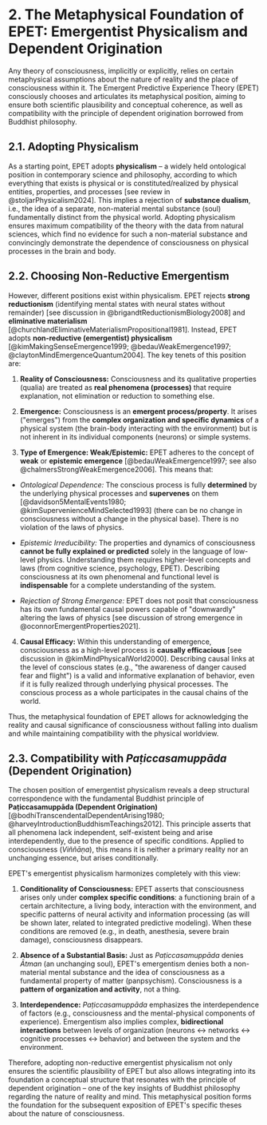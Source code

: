 # 2. The Metaphysical Foundation of EPET: Emergentist Physicalism and Dependent Origination

  

Any theory of consciousness, implicitly or explicitly, relies on certain metaphysical assumptions about the nature of reality and the place of consciousness within it. The Emergent Predictive Experience Theory (EPET) consciously chooses and articulates its metaphysical position, aiming to ensure both scientific plausibility and conceptual coherence, as well as compatibility with the principle of dependent origination borrowed from Buddhist philosophy.

  

## 2.1. Adopting Physicalism

  

As a starting point, EPET adopts **physicalism** – a widely held ontological position in contemporary science and philosophy, according to which everything that exists is physical or is constituted/realized by physical entities, properties, and processes [see review in @stoljarPhysicalism2024]. This implies a rejection of **substance dualism**, i.e., the idea of a separate, non-material mental substance (soul) fundamentally distinct from the physical world. Adopting physicalism ensures maximum compatibility of the theory with the data from natural sciences, which find no evidence for such a non-material substance and convincingly demonstrate the dependence of consciousness on physical processes in the brain and body.

  

## 2.2. Choosing Non-Reductive Emergentism

  

However, different positions exist within physicalism. EPET rejects **strong reductionism** (identifying mental states with neural states without remainder) [see discussion in @brigandtReductionismBiology2008] and **eliminative materialism** [@churchlandEliminativeMaterialismPropositional1981]. Instead, EPET adopts **non-reductive (emergentist) physicalism** [@kimMakingSenseEmergence1999; @bedauWeakEmergence1997; @claytonMindEmergenceQuantum2004]. The key tenets of this position are:

  

1.  **Reality of Consciousness:** Consciousness and its qualitative properties (qualia) are treated as **real phenomena (processes)** that require explanation, not elimination or reduction to something else.

2.  **Emergence:** Consciousness is an **emergent process/property**. It arises ("emerges") from the **complex organization and specific dynamics** of a physical system (the brain-body interacting with the environment) but is not inherent in its individual components (neurons) or simple systems.

3.  **Type of Emergence: Weak/Epistemic:** EPET adheres to the concept of **weak** or **epistemic emergence** [@bedauWeakEmergence1997; see also @chalmersStrongWeakEmergence2006]. This means that:

*  *Ontological Dependence:* The conscious process is fully **determined** by the underlying physical processes and **supervenes** on them [@davidson5MentalEvents1980; @kimSupervenienceMindSelected1993] (there can be no change in consciousness without a change in the physical base). There is no violation of the laws of physics.

*  *Epistemic Irreducibility:* The properties and dynamics of consciousness **cannot be fully explained or predicted** solely in the language of low-level physics. Understanding them requires higher-level concepts and laws (from cognitive science, psychology, EPET). Describing consciousness at its own phenomenal and functional level is **indispensable** for a complete understanding of the system.

*  *Rejection of Strong Emergence:* EPET does not posit that consciousness has its own fundamental causal powers capable of "downwardly" altering the laws of physics [see discussion of strong emergence in @oconnorEmergentProperties2021].

4.  **Causal Efficacy:** Within this understanding of emergence, consciousness as a high-level process is **causally efficacious** [see discussion in @kimMindPhysicalWorld2000]. Describing causal links at the level of conscious states (e.g., "the awareness of danger caused fear and flight") is a valid and informative explanation of behavior, even if it is fully realized through underlying physical processes. The conscious process as a whole participates in the causal chains of the world.

  

Thus, the metaphysical foundation of EPET allows for acknowledging the reality and causal significance of consciousness without falling into dualism and while maintaining compatibility with the physical worldview.

  

## 2.3. Compatibility with *Paṭiccasamuppāda* (Dependent Origination)

  

The chosen position of emergentist physicalism reveals a deep structural correspondence with the fundamental Buddhist principle of **Paṭiccasamuppāda (Dependent Origination)** [@bodhiTranscendentalDependentArising1980; @harveyIntroductionBuddhismTeachings2012]. This principle asserts that all phenomena lack independent, self-existent being and arise interdependently, due to the presence of specific conditions. Applied to consciousness (*Viññāṇa*), this means it is neither a primary reality nor an unchanging essence, but arises conditionally.

  

EPET's emergentist physicalism harmonizes completely with this view:

  

1.  **Conditionality of Consciousness:** EPET asserts that consciousness arises only under **complex specific conditions**: a functioning brain of a certain architecture, a living body, interaction with the environment, and specific patterns of neural activity and information processing (as will be shown later, related to integrated predictive modeling). When these conditions are removed (e.g., in death, anesthesia, severe brain damage), consciousness disappears.

2.  **Absence of a Substantial Basis:** Just as *Paṭiccasamuppāda* denies *Ātman* (an unchanging soul), EPET's emergentism denies both a non-material mental substance and the idea of consciousness as a fundamental property of matter (panpsychism). Consciousness is a **pattern of organization and activity**, not a thing.

3.  **Interdependence:**  *Paṭiccasamuppāda* emphasizes the interdependence of factors (e.g., consciousness and the mental-physical components of experience). Emergentism also implies complex, **bidirectional interactions** between levels of organization (neurons <-> networks <-> cognitive processes <-> behavior) and between the system and the environment.

  

Therefore, adopting non-reductive emergentist physicalism not only ensures the scientific plausibility of EPET but also allows integrating into its foundation a conceptual structure that resonates with the principle of dependent origination – one of the key insights of Buddhist philosophy regarding the nature of reality and mind. This metaphysical position forms the foundation for the subsequent exposition of EPET's specific theses about the nature of consciousness.
